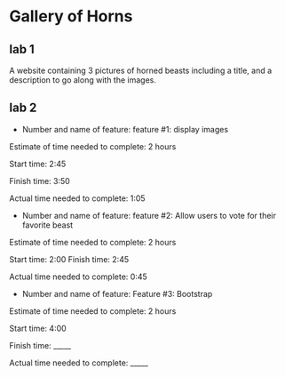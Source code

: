 # Gallery of Horns

## lab 1

A website containing 3 pictures of horned beasts including a title, and a description to go along with the images.


## lab 2

* Number and name of feature: feature #1: display images

Estimate of time needed to complete: 2 hours

Start time: 2:45

Finish time: 3:50

Actual time needed to complete: 1:05


* Number and name of feature: feature #2: Allow users to vote for their favorite beast

Estimate of time needed to complete: 2 hours

Start time: 2:00
Finish time: 2:45

Actual time needed to complete: 0:45


* Number and name of feature: Feature #3: Bootstrap

Estimate of time needed to complete: 2 hours

Start time: 4:00

Finish time: _____

Actual time needed to complete: _____
